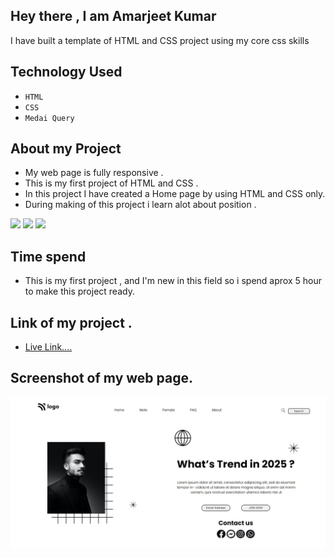 ## Hey there ,  I am Amarjeet Kumar 
 I have built a template of HTML and CSS project using my core css skills 
 
 ## Technology Used 
  - ` HTML `
  -  ` CSS `
  -  ` Medai Query `
## About my Project
 - My web page is fully responsive .
- This is my first project of HTML and CSS .
- In this project I have created   a   Home page by using HTML and CSS only.
- During making of this project i learn alot about position .


![](https://img.shields.io/badge/Project-01-green)
 ![](https://img.shields.io/badge/HTML-5-orange)
 ![](https://img.shields.io/badge/CSS-3-blue)
## Time spend 
- This is my first project , and I'm new in this field so i spend aprox 5 hour to make this project ready.

## Link of my project .

- [Live Link....](https://project-01-street-style-landing-page.netlify.app/)

## Screenshot of my web page.
 ![Image](./assets/my-page.jpg)

